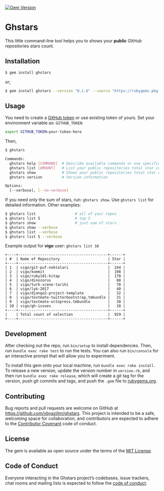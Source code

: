 [![Gem Version](https://badge.fury.io/rb/ghstars.svg)](https://badge.fury.io/rb/ghstars)

# Ghstars

This little command-line tool helps you to shows your **public** GitHub
repositories stars count.

## Installation

```bash
$ gem install ghstars
```

or;

```bash
$ gem install ghstars --version "0.1.6" --source "https://rubygems.pkg.github.com/vbyazilim"
```

## Usage

You need to create a [GitHub token](https://github.com/settings/tokens/new) or 
use existing token of yours. Set your environment variable as: `GITHUB_TOKEN`:

```bash
export GITHUB_TOKEN=your-token-here
```

Then,

```bash
$ ghstars

Commands:
  ghstars help [COMMAND]  # Describe available commands or one specific command
  ghstars list [AMOUNT]   # List your public repositories total star count in detail
  ghstars show            # Shows your public repositories total star count
  ghstars version         # Version information

Options:
  [--verbose], [--no-verbose]  
```

If you need only the sum of stars, run: `ghstars show`. Use `ghstars list` for
detailed information. Other examples:

```bash
$ ghstars list                  # all of your repos
$ ghstars list 5                # top 5
$ ghstars show                  # just sum of stars
$ ghstars show --verbose
$ ghstars list --verbose
$ ghstars list 5 --verbose
```

Example output for **vigo** user: `ghstars list 10`

    +----+-----------------------------------------+------+
    | #  | Name of Repository                      | Star |
    +----+-----------------------------------------+------+
    | 1  | vigo/git-puf-noktalari                  |  244 |
    | 2  | vigo/kommit                             |  198 |
    | 3  | vigo/ruby101-kitap                      |  170 |
    | 4  | vigo/dinozorus                          |   88 |
    | 5  | vigo/turk-scene-tarihi                  |   78 |
    | 6  | vigo/lyk-2017                           |   40 |
    | 7  | vigo/django2-project-template           |   32 |
    | 8  | vigo/textmate-twitterbootstrap.tmbundle |   31 |
    | 9  | vigo/textmate-octopress.tmbundle        |   30 |
    | 10 | vigo/gh-issues                          |   18 |
    +----+-----------------------------------------+------+
    |    | Total count of selection                |  929 |
    +----+-----------------------------------------+------+

## Development

After checking out the repo, run `bin/setup` to install dependencies. Then,
run `bundle exec rake test` to run the tests. You can also run `bin/console` for an
interactive prompt that will allow you to experiment.

To install this gem onto your local machine, run `bundle exec rake install`.
To release a new version, update the version number in `version.rb`, and then
run `bundle exec rake release`, which will create a git tag for the version,
push git commits and tags, and push the `.gem` file to
[rubygems.org](https://rubygems.org).

## Contributing

Bug reports and pull requests are welcome on GitHub at
https://github.com/vbyazilim/ghstars. This project is intended to be a safe,
welcoming space for collaboration, and contributors are expected to adhere to
the [Contributor Covenant](http://contributor-covenant.org) code of conduct.

## License

The gem is available as open source under the terms of the [MIT
License](https://opensource.org/licenses/MIT).

## Code of Conduct

Everyone interacting in the Ghstars project’s codebases, issue trackers, chat
rooms and mailing lists is expected to follow the [code of
conduct](https://github.com/vigo/ghstars/blob/master/CODE_OF_CONDUCT.md).
